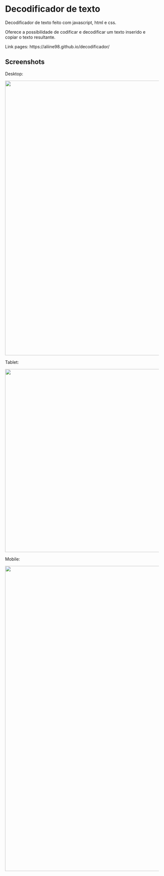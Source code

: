 <h1>Decodificador de texto</h1>
<p>Decodificador de texto feito com javascript, html e css.</p>
<p>Oferece a possibilidade de codificar e decodificar um texto inserido e copiar o texto resultante.</p>
<p>Link pages: https://aliine98.github.io/decodificador/</p>

<h2>Screenshots</h2>
<p>Desktop:</p>
<img src="https://user-images.githubusercontent.com/90913523/191306451-f8232c67-6c01-4259-98c9-e5afbd459aab.png" width="900">

<p>Tablet:</p>

<img src="https://user-images.githubusercontent.com/90913523/191306502-7a314618-cf0a-4622-956a-3594401f024c.png" width="600">

<p>Mobile:</p>

<img src="https://user-images.githubusercontent.com/90913523/191306534-9dcff814-d996-4292-bbf0-a64f8117d258.png" height="1000" >
